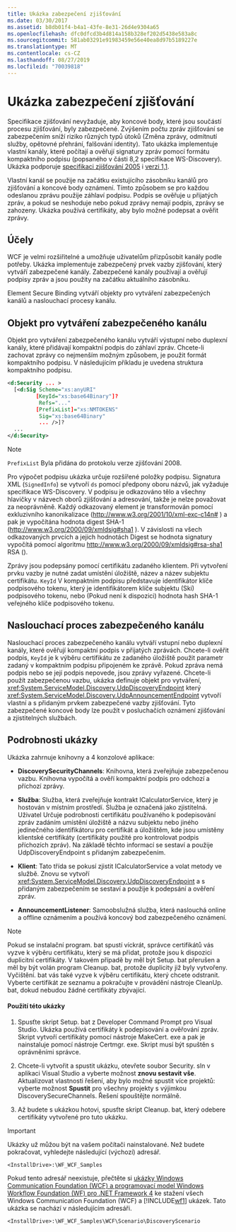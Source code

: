 ```yaml
---
title: Ukázka zabezpečení zjišťování
ms.date: 03/30/2017
ms.assetid: b8db01f4-b4a1-43fe-8e31-26d4e9304a65
ms.openlocfilehash: dfc0dfcd3b4d814a158b328ef202d5438e583a8c
ms.sourcegitcommit: 581ab03291e91983459e56e40ea8d97b5189227e
ms.translationtype: MT
ms.contentlocale: cs-CZ
ms.lasthandoff: 08/27/2019
ms.locfileid: "70039818"
---
```

# <a name="discovery-security-sample"></a>Ukázka zabezpečení zjišťování
Specifikace zjišťování nevyžaduje, aby koncové body, které jsou součástí procesu zjišťování, byly zabezpečené. Zvýšením počtu zpráv zjišťování se zabezpečením sníží riziko různých typů útoků (Změna zprávy, odmítnutí služby, opětovné přehrání, falšování identity). Tato ukázka implementuje vlastní kanály, které počítají a ověřují signatury zpráv pomocí formátu kompaktního podpisu (popsaného v části 8,2 specifikace WS-Discovery). Ukázka podporuje [specifikaci zjišťování 2005](https://go.microsoft.com/fwlink/?LinkId=177912) i [verzi 1,1](https://go.microsoft.com/fwlink/?LinkId=179677).  
  
 Vlastní kanál se použije na začátku existujícího zásobníku kanálů pro zjišťování a koncové body oznámení. Tímto způsobem se pro každou odeslanou zprávu použije záhlaví podpisu. Podpis se ověřuje u přijatých zpráv, a pokud se neshoduje nebo pokud zprávy nemají podpis, zprávy se zahozeny. Ukázka používá certifikáty, aby bylo možné podepsat a ověřit zprávy.  
  
## <a name="discussion"></a>Účely  
 WCF je velmi rozšiřitelné a umožňuje uživatelům přizpůsobit kanály podle potřeby. Ukázka implementuje zabezpečený prvek vazby zjišťování, který vytváří zabezpečené kanály. Zabezpečené kanály používají a ověřují podpisy zpráv a jsou použity na začátku aktuálního zásobníku.  
  
 Element Secure Binding vytváří objekty pro vytváření zabezpečených kanálů a naslouchací procesy kanálu.  
  
## <a name="secure-channel-factory"></a>Objekt pro vytváření zabezpečeného kanálu  
 Objekt pro vytváření zabezpečeného kanálu vytváří výstupní nebo duplexní kanály, které přidávají kompaktní podpis do záhlaví zpráv. Chcete-li zachovat zprávy co nejmenším možným způsobem, je použit formát kompaktního podpisu. V následujícím příkladu je uvedena struktura kompaktního podpisu.  
  
```xml  
<d:Security ... >   
  [<d:Sig Scheme="xs:anyURI"   
         [KeyId="xs:base64Binary"]?  
          Refs="..."  
         [PrefixList]="xs:NMTOKENS"   
          Sig="xs:base64Binary"   
          ... />]?  
  ...   
</d:Security>  
```  
  
> [!NOTE]
> `PrefixList` Byla přidána do protokolu verze zjišťování 2008.  
  
 Pro výpočet podpisu ukázka určuje rozšířené položky podpisu. Signatura XML (`SignedInfo`) se vytvoří `ds` pomocí předpony oboru názvů, jak vyžaduje specifikace WS-Discovery. V podpisu je odkazováno tělo a všechny hlavičky v názvech oborů zjišťování a adresování, takže je nelze považovat za neoprávněně. Každý odkazovaný element je transformován pomocí exkluzivního kanonikalizace (http://www.w3.org/2001/10/xml-exc-c14n# ) a pak je vypočítána hodnota digest SHA-1 (http://www.w3.org/2000/09/xmldsig#sha1 ). V závislosti na všech odkazovaných prvcích a jejich hodnotách Digest se hodnota signatury vypočítá pomocí algoritmu http://www.w3.org/2000/09/xmldsig#rsa-sha1 RSA ().  
  
 Zprávy jsou podepsány pomocí certifikátu zadaného klientem. Při vytvoření prvku vazby je nutné zadat umístění úložiště, název a název subjektu certifikátu. `KeyId` V kompaktním podpisu představuje identifikátor klíče podpisového tokenu, který je identifikátorem klíče subjektu (Ski) podpisového tokenu, nebo (Pokud není k dispozici) hodnota hash SHA-1 veřejného klíče podpisového tokenu.  
  
## <a name="secure-channel-listener"></a>Naslouchací proces zabezpečeného kanálu  
 Naslouchací proces zabezpečeného kanálu vytváří vstupní nebo duplexní kanály, které ověřují kompaktní podpis v přijatých zprávách. Chcete-li ověřit podpis, `KeyId` je k výběru certifikátu ze zadaného úložiště použit parametr zadaný v kompaktním podpisu připojeném ke zprávě. Pokud zpráva nemá podpis nebo se její podpis nepovede, jsou zprávy vyřazené. Chcete-li použít zabezpečenou vazbu, ukázka definuje objekt pro vytváření, <xref:System.ServiceModel.Discovery.UdpDiscoveryEndpoint> který <xref:System.ServiceModel.Discovery.UdpAnnouncementEndpoint> vytvoří vlastní a s přidaným prvkem zabezpečené vazby zjišťování. Tyto zabezpečené koncové body lze použít v posluchačích oznámení zjišťování a zjistitelných službách.  
  
## <a name="sample-details"></a>Podrobnosti ukázky  
 Ukázka zahrnuje knihovny a 4 konzolové aplikace:  
  
- **DiscoverySecurityChannels**: Knihovna, která zveřejňuje zabezpečenou vazbu. Knihovna vypočítá a ověří kompaktní podpis pro odchozí a příchozí zprávy.  
  
- **Služba**: Služba, která zveřejňuje kontrakt ICalculatorService, který je hostován v místním prostředí. Služba je označená jako zjistitelná. Uživatel Určuje podrobnosti certifikátu používaného k podepisování zpráv zadáním umístění úložiště a názvu subjektu nebo jiného jedinečného identifikátoru pro certifikát a úložištěm, kde jsou umístěny klientské certifikáty (certifikáty použité pro kontrolovat podpis příchozích zpráv). Na základě těchto informací se sestaví a použije UdpDiscoveryEndpoint s přidaným zabezpečením.  
  
- **Klient**: Tato třída se pokusí zjistit ICalculatorService a volat metody ve službě. Znovu se vytvoří <xref:System.ServiceModel.Discovery.UdpDiscoveryEndpoint> a s přidaným zabezpečením se sestaví a použije k podepsání a ověření zpráv.  
  
- **AnnouncementListener**: Samoobslužná služba, která naslouchá online a offline oznámením a používá koncový bod zabezpečeného oznámení.  
  
> [!NOTE]
> Pokud se instalační program. bat spustí víckrát, správce certifikátů vás vyzve k výběru certifikátu, který se má přidat, protože jsou k dispozici duplicitní certifikáty. V takovém případě by měl být Setup. bat přerušen a měl by být volán program Cleanup. bat, protože duplicity již byly vytvořeny. Vyčištění. bat vás také vyzve k výběru certifikátu, který chcete odstranit. Vyberte certifikát ze seznamu a pokračujte v provádění nástroje CleanUp. bat, dokud nebudou žádné certifikáty zbývající.  
  
#### <a name="to-use-this-sample"></a>Použití této ukázky  
  
1. Spusťte skript Setup. bat z Developer Command Prompt pro Visual Studio. Ukázka používá certifikáty k podepisování a ověřování zpráv. Skript vytvoří certifikáty pomocí nástroje MakeCert. exe a pak je nainstaluje pomocí nástroje Certmgr. exe. Skript musí být spuštěn s oprávněními správce.  
  
2. Chcete-li vytvořit a spustit ukázku, otevřete soubor Security. sln v aplikaci Visual Studio a vyberte možnost **znovu sestavit vše**. Aktualizovat vlastnosti řešení, aby bylo možné spustit více projektů: vyberte možnost **Spustit** pro všechny projekty s výjimkou DiscoverySecureChannels. Řešení spouštějte normálně.  
  
3. Až budete s ukázkou hotovi, spusťte skript Cleanup. bat, který odebere certifikáty vytvořené pro tuto ukázku.  
  
> [!IMPORTANT]
> Ukázky už můžou být na vašem počítači nainstalované. Než budete pokračovat, vyhledejte následující (výchozí) adresář.  
>   
> `<InstallDrive>:\WF_WCF_Samples`  
>   
> Pokud tento adresář neexistuje, přečtěte si [ukázky Windows Communication Foundation (WCF) a programovací model Windows Workflow Foundation (WF) pro .NET Framework 4](https://go.microsoft.com/fwlink/?LinkId=150780) ke stažení všech Windows Communication Foundation (WCF) a [!INCLUDE[wf1](../../../../includes/wf1-md.md)] ukázek. Tato ukázka se nachází v následujícím adresáři.  
>   
> `<InstallDrive>:\WF_WCF_Samples\WCF\Scenario\DiscoveryScenario`  
